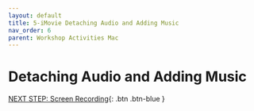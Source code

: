 ```yaml
---
layout: default
title: 5-iMovie Detaching Audio and Adding Music
nav_order: 6
parent: Workshop Activities Mac
---
```

# Detaching Audio and Adding Music

[NEXT STEP: Screen Recording](imovie-screen-recording.html){: .btn .btn-blue }
